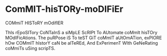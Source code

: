 # ComMIT-hisTORy-moDIFiEr
COMmiT HISToRY mOdifIER

ThIs rEpoSITory CoNTaInS a siMpLE ScRIPt To AUtomate coMmIt hisTOry MOdIFicAtions. The puRPose iS To teST GiT coMmIT aUtOmATion, exPlORE hOw COMmIT hIstorY caN be alTeREd, And ExPerimenT WIth GeNeRating coMmiTs uSing scripTS.
